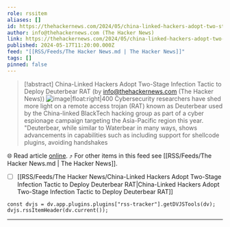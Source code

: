 ```yaml
---
role: rssitem
aliases: []
id: https://thehackernews.com/2024/05/china-linked-hackers-adopt-two-stage.html
author: info@thehackernews.com (The Hacker News)
link: https://thehackernews.com/2024/05/china-linked-hackers-adopt-two-stage.html
published: 2024-05-17T11:20:00.000Z
feed: "[[RSS/Feeds/The Hacker News.md | The Hacker News]]"
tags: []
pinned: false
---
```


> [!abstract] China-Linked Hackers Adopt Two-Stage Infection Tactic to Deploy Deuterbear RAT (by info@thehackernews.com (The Hacker News))
> ![image|float:right|400](https://blogger.googleusercontent.com/img/b/R29vZ2xl/AVvXsEjd44DTDc43zIEkapTS7x1xzyCuyAq_BI-BiV3FPnh7kVYP1TcsOx6e8Vrbg1HCEfH5WSLrvA5nQqj6MuOxwidV_Z932WsQP4IY4evbsueNrOTCA41v9AK8CSs7sEGvsiLkFMK9y_wVU6sMKHy3ga73CEwIJjnJjLdbfBUD2QihTjVvHBxrbWQXpYfiiNKn/s1600/cyber.jpg) Cybersecurity researchers have shed more light on a remote access trojan (RAT) known as Deuterbear used by the China-linked BlackTech hacking group as part of a cyber espionage campaign targeting the Asia-Pacific region this year. "Deuterbear, while similar to Waterbear in many ways, shows advancements in capabilities such as including support for shellcode plugins, avoiding handshakes

🌐 Read article [online](https://thehackernews.com/2024/05/china-linked-hackers-adopt-two-stage.html). ⤴ For other items in this feed see [[RSS/Feeds/The Hacker News.md | The Hacker News]].

- [ ] [[RSS/Feeds/The Hacker News/China-Linked Hackers Adopt Two-Stage Infection Tactic to Deploy Deuterbear RAT|China-Linked Hackers Adopt Two-Stage Infection Tactic to Deploy Deuterbear RAT]]

~~~dataviewjs
const dvjs = dv.app.plugins.plugins["rss-tracker"].getDVJSTools(dv);
dvjs.rssItemHeader(dv.current());
~~~

- - -

